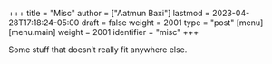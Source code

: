 +++
title = "Misc"
author = ["Aatmun Baxi"]
lastmod = 2023-04-28T17:18:24-05:00
draft = false
weight = 2001
type = "post"
[menu]
  [menu.main]
    weight = 2001
    identifier = "misc"
+++

Some stuff that doesn&rsquo;t really fit anywhere else.
